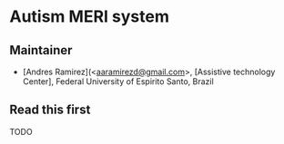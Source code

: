 # Autism MERI system

## Maintainer

- [Andres Ramirez](<<aaramirezd@gmail.com>>, [Assistive technology Center], Federal University of Espirito Santo, Brazil

## Read this first

TODO




